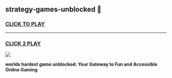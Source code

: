 
## strategy-games-unblocked 👋
<h3>
<a href="https://premium.freeplayer.one?title=strategy-games-unblocked&ref=14F">CLICK TO PLAY</a></h3>
<hr>

<h3>
<a href="https://premium.freeplayer.one?title=strategy-games-unblocked&ref=14F">CLICK 2 PLAY</a>
  
</h3>

<a href="https://premium.freeplayer.one?title=strategy-games-unblocked&ref=12F/"><img src="https://clearcache.store/games.png"></a>


**worlds hardest game unblocked: Your Gateway to Fun and Accessible Online Gaming**
